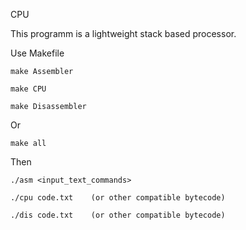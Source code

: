 CPU

This programm is a lightweight stack based processor. 

Use Makefile

    make Assembler
  
    make CPU
  
    make Disassembler

Or

    make all
  
Then 

    ./asm <input_text_commands>
    
    ./cpu code.txt    (or other compatible bytecode)
    
    ./dis code.txt    (or other compatible bytecode)
